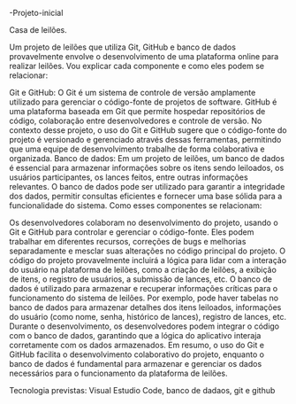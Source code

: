 -Projeto-inicial

Casa de leilões.

Um projeto de leilões que utiliza Git, GitHub e banco de dados provavelmente envolve o desenvolvimento de uma plataforma online para realizar leilões. Vou explicar cada componente e como eles podem se relacionar:

Git e GitHub: O Git é um sistema de controle de versão amplamente utilizado para gerenciar o código-fonte de projetos de software. GitHub é uma plataforma baseada em Git que permite hospedar repositórios de código, colaboração entre desenvolvedores e controle de versão. No contexto desse projeto, o uso do Git e GitHub sugere que o código-fonte do projeto é versionado e gerenciado através dessas ferramentas, permitindo que uma equipe de desenvolvimento trabalhe de forma colaborativa e organizada. Banco de dados: Em um projeto de leilões, um banco de dados é essencial para armazenar informações sobre os itens sendo leiloados, os usuários participantes, os lances feitos, entre outras informações relevantes. O banco de dados pode ser utilizado para garantir a integridade dos dados, permitir consultas eficientes e fornecer uma base sólida para a funcionalidade do sistema. Como esses componentes se relacionam:

Os desenvolvedores colaboram no desenvolvimento do projeto, usando o Git e GitHub para controlar e gerenciar o código-fonte. Eles podem trabalhar em diferentes recursos, correções de bugs e melhorias separadamente e mesclar suas alterações no código principal do projeto. O código do projeto provavelmente incluirá a lógica para lidar com a interação do usuário na plataforma de leilões, como a criação de leilões, a exibição de itens, o registro de usuários, a submissão de lances, etc. O banco de dados é utilizado para armazenar e recuperar informações críticas para o funcionamento do sistema de leilões. Por exemplo, pode haver tabelas no banco de dados para armazenar detalhes dos itens leiloados, informações do usuário (como nome, senha, histórico de lances), registro de lances, etc. Durante o desenvolvimento, os desenvolvedores podem integrar o código com o banco de dados, garantindo que a lógica do aplicativo interaja corretamente com os dados armazenados. Em resumo, o uso do Git e GitHub facilita o desenvolvimento colaborativo do projeto, enquanto o banco de dados é fundamental para armazenar e gerenciar os dados necessários para o funcionamento da plataforma de leilões.

Tecnologia previstas: Visual Estudio Code, banco de dadaos, git e github
